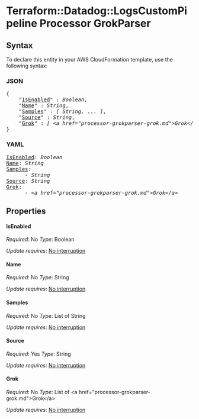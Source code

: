 # Terraform::Datadog::LogsCustomPipeline Processor GrokParser

## Syntax

To declare this entity in your AWS CloudFormation template, use the following syntax:

### JSON

<pre>
{
    "<a href="#isenabled" title="IsEnabled">IsEnabled</a>" : <i>Boolean</i>,
    "<a href="#name" title="Name">Name</a>" : <i>String</i>,
    "<a href="#samples" title="Samples">Samples</a>" : <i>[ String, ... ]</i>,
    "<a href="#source" title="Source">Source</a>" : <i>String</i>,
    "<a href="#grok" title="Grok">Grok</a>" : <i>[ &lt;a href=&#34;processor-grokparser-grok.md&#34;&gt;Grok&lt;/a&gt;, ... ]</i>
}
</pre>

### YAML

<pre>
<a href="#isenabled" title="IsEnabled">IsEnabled</a>: <i>Boolean</i>
<a href="#name" title="Name">Name</a>: <i>String</i>
<a href="#samples" title="Samples">Samples</a>: <i>
      - String</i>
<a href="#source" title="Source">Source</a>: <i>String</i>
<a href="#grok" title="Grok">Grok</a>: <i>
      - &lt;a href=&#34;processor-grokparser-grok.md&#34;&gt;Grok&lt;/a&gt;</i>
</pre>

## Properties

#### IsEnabled

_Required_: No
_Type_: Boolean

_Update requires_: [No interruption](https://docs.aws.amazon.com/AWSCloudFormation/latest/UserGuide/using-cfn-updating-stacks-update-behaviors.html#update-no-interrupt)

#### Name

_Required_: No
_Type_: String

_Update requires_: [No interruption](https://docs.aws.amazon.com/AWSCloudFormation/latest/UserGuide/using-cfn-updating-stacks-update-behaviors.html#update-no-interrupt)

#### Samples

_Required_: No
_Type_: List of String

_Update requires_: [No interruption](https://docs.aws.amazon.com/AWSCloudFormation/latest/UserGuide/using-cfn-updating-stacks-update-behaviors.html#update-no-interrupt)

#### Source

_Required_: Yes
_Type_: String

_Update requires_: [No interruption](https://docs.aws.amazon.com/AWSCloudFormation/latest/UserGuide/using-cfn-updating-stacks-update-behaviors.html#update-no-interrupt)

#### Grok

_Required_: No
_Type_: List of &lt;a href=&#34;processor-grokparser-grok.md&#34;&gt;Grok&lt;/a&gt;

_Update requires_: [No interruption](https://docs.aws.amazon.com/AWSCloudFormation/latest/UserGuide/using-cfn-updating-stacks-update-behaviors.html#update-no-interrupt)

